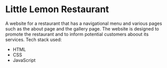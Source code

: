 # Little Lemon Restaurant

A website for a restaurant that has a navigational menu and various pages such as the about page and the gallery page.
The website is designed to promote the restaurant and to inform potential customers aboout its services.
Tech stack used:
- HTML
- CSS
- JavaScript
